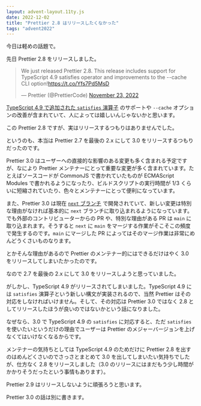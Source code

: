 ```yaml
---
layout: advent-layout.11ty.js
date: 2022-12-02
title: "Prettier 2.8 はリリースしたくなかった"
tags: "advent2022"
---
```


今日は軽めの話題で。

先日 Prettier 2.8 をリリースしました。

<blockquote class="twitter-tweet"><p lang="en" dir="ltr">We just released Prettier 2.8. This release includes support for TypeScript 4.9 satisfies operator and improvements to the --cache CLI option!<a href="https://t.co/Yfs7Pd5MsD">https://t.co/Yfs7Pd5MsD</a></p>&mdash; Prettier (@PrettierCode) <a href="https://twitter.com/PrettierCode/status/1595284546500677635?ref_src=twsrc%5Etfw">November 23, 2022</a></blockquote> <script async src="https://platform.twitter.com/widgets.js" charset="utf-8"></script>

[TypeScript 4.9 で追加された `satisfies` 演算子](https://devblogs.microsoft.com/typescript/announcing-typescript-4-9/#satisfies) のサポートや `--cache` オプションの改善が含まれていて、人によっては嬉しいんじゃないかと思います。

この Prettier 2.8 ですが、実はリリースするつもりはありませんでした。

というのも、本当は Prettier 2.7 を最後の 2.x にして 3.0 をリリースするつもりだったのです。

Prettier 3.0 はユーザーへの直接的な影響のある変更も多く含まれる予定ですが、なにより Prettier メンテナーにとって重要な変更が多く含まれています。たとえばソースコードが CommonJS で書かれていたものが ECMAScript Modules で書かれるようになったり、ビルドスクリプトの実行時間が 1/3 くらいに短縮されていたり、色々とメンテナーにとって便利になっています。

また、Prettier 3.0 は現在 [`next` ブランチ](https://github.com/prettier/prettier/tree/next) で開発されていて、新しい変更は特別な理由がなければ基本的に `next` ブランチに取り込まれるようになっています。でも外部のコントリビューターからの PR や、特別な理由がある PR は `main` に取り込まれます。そうすると `next` に `main` をマージする作業がそこそこの頻度で発生するのです。`main` にマージした PR によってはそのマージ作業は非常にめんどうくさいものなります。

とかそんな理由があるので Prettier のメンテナー的にはできるだけはやく 3.0 をリリースしてしまいたかったのです。

なので 2.7 を最後の 2.x にして 3.0 をリリースしようと思っていました。

がしかし、TypeScript 4.9 がリリースされてしまいました。TypeScript 4.9 には `satisfies` 演算子という新しい構文が実装されるので、当然 Prettier はその対応をしなければいけません。そして、その対応は Prettier 3.0 ではなく 2.8 としてリリースしたほうが良いのではないかという話になりました。

なぜなら、3.0 で TypeScript 4.9 の `satisfies` に対応すると、ただ `satisfies` を使いたいというだけの理由でユーザーは Prettier のメジャーバージョンを上げなくてはいけなくなるからです。

メンテナーの気持ちとしては TypeScript 4.9 のためだけに Prettier 2.8 を出すのはめんどくさいのでさっさとまとめて 3.0 を出してしまいたい気持ちでしたが、仕方なく 2.8 をリリースしました（3.0 のリリースにはまだもう少し時間がかかりそうだったという事情もあります）。

Prettier 2.9 はリリースしないように頑張ろうと思います。

Prettier 3.0 の話は別に書きます。
